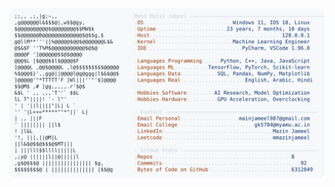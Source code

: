 <picture>
  <source srcset="https://raw.githubusercontent.com/mmazinjameel/mmazinjameel/main/dark_mode.svg?v=1749957488" media="(prefers-color-scheme: dark)">
  <img src="https://raw.githubusercontent.com/mmazinjameel/mmazinjameel/main/light_mode.svg?v=1749957488">
</picture>
